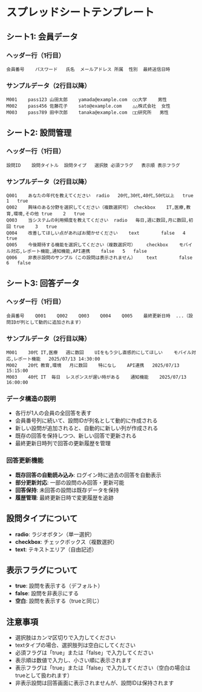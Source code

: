 # スプレッドシートテンプレート

## シート1: 会員データ
### ヘッダー行（1行目）
```
会員番号	パスワード	氏名	メールアドレス	所属	性別	最終送信日時
```

### サンプルデータ（2行目以降）
```
M001	pass123	山田太郎	yamada@example.com	○○大学	男性	
M002	pass456	佐藤花子	sato@example.com	△△株式会社	女性	
M003	pass789	田中次郎	tanaka@example.com	□□研究所	男性	
```

## シート2: 設問管理
### ヘッダー行（1行目）
```
設問ID	設問タイトル	設問タイプ	選択肢	必須フラグ	表示順	表示フラグ
```

### サンプルデータ（2行目以降）
```
Q001	あなたの年代を教えてください	radio	20代,30代,40代,50代以上	true	1	true
Q002	興味のある分野を選択してください（複数選択可）	checkbox	IT,医療,教育,環境,その他	true	2	true
Q003	当システムの利用頻度を教えてください	radio	毎日,週に数回,月に数回,初回	true	3	true
Q004	改善してほしい点があればお聞かせください	text		false	4	true
Q005	今後期待する機能を選択してください（複数選択可）	checkbox	モバイル対応,レポート機能,通知機能,API連携	false	5	false
Q006	非表示設問のサンプル（この設問は表示されません）	text		false	6	false
```

## シート3: 回答データ
### ヘッダー行（1行目）
```
会員番号	Q001	Q002	Q003	Q004	Q005	最終更新日時	...（設問IDが列として動的に追加されます）
```

### サンプルデータ（2行目以降）
```
M001	30代	IT,医療	週に数回	UIをもう少し直感的にしてほしい	モバイル対応,レポート機能	2025/07/13 14:30:00
M002	20代	教育,環境	月に数回	特になし	API連携	2025/07/13 15:15:00
M003	40代	IT	毎日	レスポンスが遅い時がある	通知機能	2025/07/13 16:00:00
```

### データ構造の説明
- 各行が1人の会員の全回答を表す
- 会員番号列に続いて、設問IDが列名として動的に作成される
- 新しい設問が追加されると、自動的に新しい列が作成される
- 既存の回答を保持しつつ、新しい回答で更新される
- 最終更新日時列で回答の更新履歴を管理

### 回答更新機能
- **既存回答の自動読み込み**: ログイン時に過去の回答を自動表示
- **部分更新対応**: 一部の設問のみ回答・更新可能
- **回答保持**: 未回答の設問は既存データを保持
- **履歴管理**: 最終更新日時で変更履歴を追跡

## 設問タイプについて
- **radio**: ラジオボタン（単一選択）
- **checkbox**: チェックボックス（複数選択）
- **text**: テキストエリア（自由記述）

## 表示フラグについて
- **true**: 設問を表示する（デフォルト）
- **false**: 設問を非表示にする
- **空白**: 設問を表示する（trueと同じ）

## 注意事項
- 選択肢はカンマ区切りで入力してください
- textタイプの場合、選択肢列は空白にしてください
- 必須フラグは「true」または「false」で入力してください
- 表示順は数値で入力し、小さい順に表示されます
- 表示フラグは「true」または「false」で入力してください（空白の場合はtrueとして扱われます）
- 非表示設問は回答画面に表示されませんが、設問IDは保持されます
